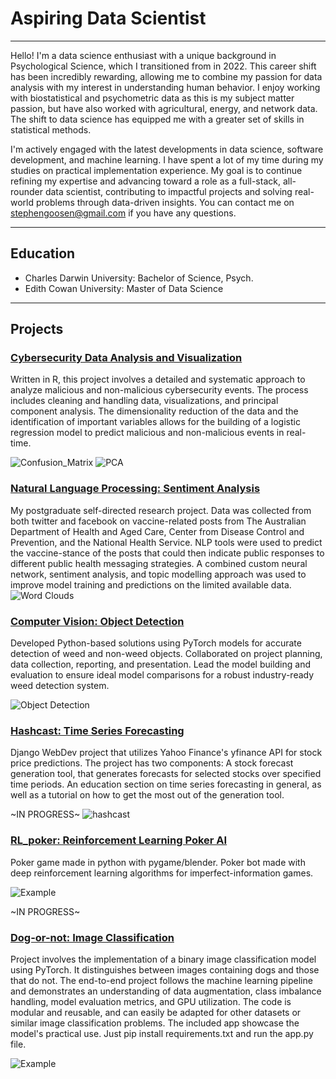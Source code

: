 # Aspiring Data Scientist

---

Hello! I'm a data science enthusiast with a unique background in Psychological Science, which I transitioned from in 2022. This career shift has been incredibly rewarding, allowing me to combine my passion for data analysis with my interest in understanding human behavior. I enjoy working with biostatistical and psychometric data as this is my subject matter passion, but have also worked with agricultural, energy, and network data. The shift to data science has equipped me with a greater set of skills in statistical methods.

I'm actively engaged with the latest developments in data science, software development, and machine learning. I have spent a lot of my time during my studies on practical implementation experience. My goal is to continue refining my expertise and advancing toward a role as a full-stack, all-rounder data scientist, contributing to impactful projects and solving real-world problems through data-driven insights. You can contact me on stephengoosen@gmail.com if you have any questions. 

---

## Education
- Charles Darwin University: Bachelor of Science, Psych.
- Edith Cowan University: Master of Data Science

---

## Projects

### [Cybersecurity Data Analysis and Visualization](cybersecurity.html)
Written in R, this project involves a detailed and systematic approach to analyze malicious and non-malicious cybersecurity events. The process includes cleaning and handling data, visualizations, and principal component analysis. The dimensionality reduction of the data and the identification of important variables allows for the building of a logistic regression model to predict malicious and non-malicious events in real-time. 

![Confusion_Matrix](/assets/img/confusion_matrices.png) ![PCA](/assets/img/PCA.png)

### [Natural Language Processing: Sentiment Analysis](/assets/files/twitter.pdf)
My postgraduate self-directed research project. Data was collected from both twitter and facebook on vaccine-related posts from The Australian Department of Health and Aged Care, Center from Disease Control and Prevention, and the National Health Service. NLP tools were used to predict the vaccine-stance of the posts that could then indicate public responses to different public health messaging strategies. A combined custom neural network, sentiment analysis, and topic modelling approach was used to improve model training and predictions on the limited available data.
![Word Clouds](/assets/img/word_clouds.png)

### [Computer Vision: Object Detection](/assets/files/computer_vision.pdf)
Developed Python-based solutions using PyTorch models for accurate detection of weed and non-weed objects. Collaborated on project planning, data collection, reporting, and presentation. Lead the model building and evaluation to ensure ideal model comparisons for a robust industry-ready weed detection system. 

![Object Detection](/assets/img/computer_vision.jpg)

### [Hashcast: Time Series Forecasting](https://github.com/StephenGoosen/hashcast_new)
Django WebDev project that utilizes Yahoo Finance's yfinance API for stock price predictions. The project has two components: A stock forecast generation tool, that generates forecasts for selected stocks over specified time periods. An education section on time series forecasting in general, as well as a tutorial on how to get the most out of the generation tool.

~IN PROGRESS~
![hashcast](/assets/img/hashcast.png)

### [RL_poker: Reinforcement Learning Poker AI](https://github.com/StephenGoosen/RL_poker)
Poker game made in python with pygame/blender. Poker bot made with deep reinforcement learning algorithms for imperfect-information games. 

![Example](/assets/img/poker.png)

~IN PROGRESS~

### [Dog-or-not: Image Classification](https://github.com/StephenGoosen/dog-or-not)
Project involves the implementation of a binary image classification model using PyTorch. It distinguishes between images containing dogs and those that do not. The end-to-end project follows the machine learning pipeline and demonstrates an understanding of data augmentation, class imbalance handling, model evaluation metrics, and GPU utilization. The code is modular and reusable, and can easily be adapted for other datasets or similar image classification problems. The included app showcase the model's practical use. Just pip install requirements.txt and run the app.py file.

![Example](/assets/img/Example.png)



